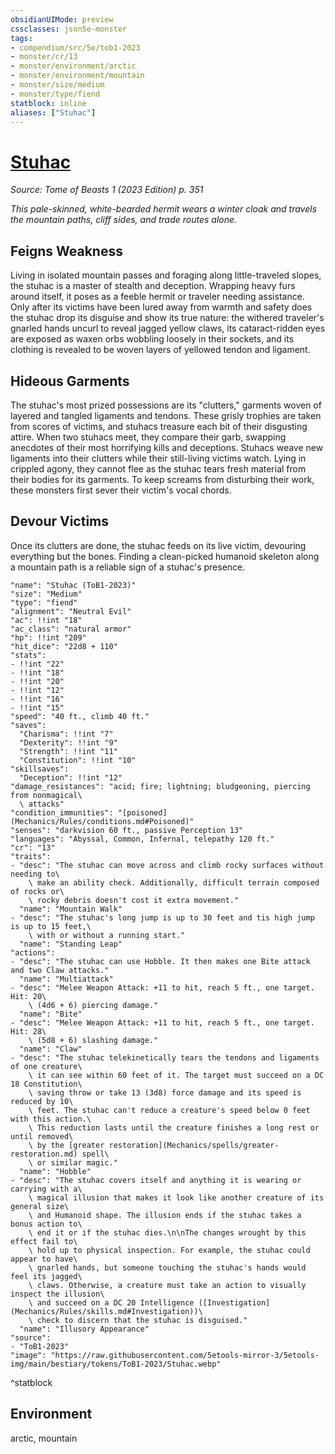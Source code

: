```yaml
---
obsidianUIMode: preview
cssclasses: json5e-monster
tags:
- compendium/src/5e/tob1-2023
- monster/cr/13
- monster/environment/arctic
- monster/environment/mountain
- monster/size/medium
- monster/type/fiend
statblock: inline
aliases: ["Stuhac"]
---
```

# [Stuhac](Mechanics\bestiary\fiend/stuhac-tob1-2023.md)
*Source: Tome of Beasts 1 (2023 Edition) p. 351*  

*This pale-skinned, white-bearded hermit wears a winter cloak and travels the mountain paths, cliff sides, and trade routes alone.*

## Feigns Weakness

Living in isolated mountain passes and foraging along little-traveled slopes, the stuhac is a master of stealth and deception. Wrapping heavy furs around itself, it poses as a feeble hermit or traveler needing assistance. Only after its victims have been lured away from warmth and safety does the stuhac drop its disguise and show its true nature: the withered traveler's gnarled hands uncurl to reveal jagged yellow claws, its cataract-ridden eyes are exposed as waxen orbs wobbling loosely in their sockets, and its clothing is revealed to be woven layers of yellowed tendon and ligament.

## Hideous Garments

The stuhac's most prized possessions are its "clutters," garments woven of layered and tangled ligaments and tendons. These grisly trophies are taken from scores of victims, and stuhacs treasure each bit of their disgusting attire. When two stuhacs meet, they compare their garb, swapping anecdotes of their most horrifying kills and deceptions. Stuhacs weave new ligaments into their clutters while their still-living victims watch. Lying in crippled agony, they cannot flee as the stuhac tears fresh material from their bodies for its garments. To keep screams from disturbing their work, these monsters first sever their victim's vocal chords.

## Devour Victims

Once its clutters are done, the stuhac feeds on its live victim, devouring everything but the bones. Finding a clean-picked humanoid skeleton along a mountain path is a reliable sign of a stuhac's presence.

```statblock
"name": "Stuhac (ToB1-2023)"
"size": "Medium"
"type": "fiend"
"alignment": "Neutral Evil"
"ac": !!int "18"
"ac_class": "natural armor"
"hp": !!int "209"
"hit_dice": "22d8 + 110"
"stats":
- !!int "22"
- !!int "18"
- !!int "20"
- !!int "12"
- !!int "16"
- !!int "15"
"speed": "40 ft., climb 40 ft."
"saves":
  "Charisma": !!int "7"
  "Dexterity": !!int "9"
  "Strength": !!int "11"
  "Constitution": !!int "10"
"skillsaves":
  "Deception": !!int "12"
"damage_resistances": "acid; fire; lightning; bludgeoning, piercing from nonmagical\
  \ attacks"
"condition_immunities": "[poisoned](Mechanics/Rules/conditions.md#Poisoned)"
"senses": "darkvision 60 ft., passive Perception 13"
"languages": "Abyssal, Common, Infernal, telepathy 120 ft."
"cr": "13"
"traits":
- "desc": "The stuhac can move across and climb rocky surfaces without needing to\
    \ make an ability check. Additionally, difficult terrain composed of rocks or\
    \ rocky debris doesn't cost it extra movement."
  "name": "Mountain Walk"
- "desc": "The stuhac's long jump is up to 30 feet and tis high jump is up to 15 feet,\
    \ with or without a running start."
  "name": "Standing Leap"
"actions":
- "desc": "The stuhac can use Hobble. It then makes one Bite attack and two Claw attacks."
  "name": "Multiattack"
- "desc": "Melee Weapon Attack: +11 to hit, reach 5 ft., one target. Hit: 20\
    \ (4d6 + 6) piercing damage."
  "name": "Bite"
- "desc": "Melee Weapon Attack: +11 to hit, reach 5 ft., one target. Hit: 28\
    \ (5d8 + 6) slashing damage."
  "name": "Claw"
- "desc": "The stuhac telekinetically tears the tendons and ligaments of one creature\
    \ it can see within 60 feet of it. The target must succeed on a DC 18 Constitution\
    \ saving throw or take 13 (3d8) force damage and its speed is reduced by 10\
    \ feet. The stuhac can't reduce a creature's speed below 0 feet with this action.\
    \ This reduction lasts until the creature finishes a long rest or until removed\
    \ by the [greater restoration](Mechanics/spells/greater-restoration.md) spell\
    \ or similar magic."
  "name": "Hobble"
- "desc": "The stuhac covers itself and anything it is wearing or carrying with a\
    \ magical illusion that makes it look like another creature of its general size\
    \ and Humanoid shape. The illusion ends if the stuhac takes a bonus action to\
    \ end it or if the stuhac dies.\n\nThe changes wrought by this effect fail to\
    \ hold up to physical inspection. For example, the stuhac could appear to have\
    \ gnarled hands, but someone touching the stuhac's hands would feel its jagged\
    \ claws. Otherwise, a creature must take an action to visually inspect the illusion\
    \ and succeed on a DC 20 Intelligence ([Investigation](Mechanics/Rules/skills.md#Investigation))\
    \ check to discern that the stuhac is disguised."
  "name": "Illusory Appearance"
"source":
- "ToB1-2023"
"image": "https://raw.githubusercontent.com/5etools-mirror-3/5etools-img/main/bestiary/tokens/ToB1-2023/Stuhac.webp"
```
^statblock

## Environment

arctic, mountain